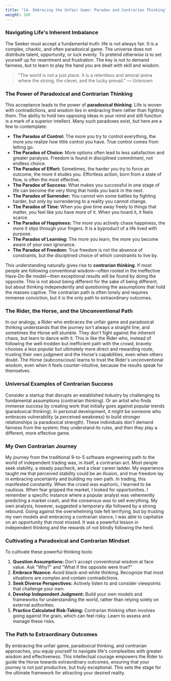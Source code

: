 ```yaml
---
title: "14. Embracing the Unfair Game: Paradox and Contrarian Thinking"
weight: 160
---
```


### Navigating Life's Inherent Imbalance

The Seeker must accept a fundamental truth: life is not always fair. It is a complex, chaotic, and often paradoxical game. The universe does not distribute talent, opportunity, or luck evenly. To pretend otherwise is to set yourself up for resentment and frustration. The key is not to demand fairness, but to learn to play the hand you are dealt with skill and wisdom.

> "The world is not a just place. It is a relentless and amoral arena where the strong, the clever, and the lucky prevail."
> — Unknown

### The Power of Paradoxical and Contrarian Thinking

This acceptance leads to the power of **paradoxical thinking**. Life is woven with contradictions, and wisdom lies in embracing them rather than fighting them. The ability to hold two opposing ideas in your mind and still function is a mark of a superior intellect. Many such paradoxes exist, but here are a few to contemplate:

-   **The Paradox of Control:** The more you try to control everything, the more you realize how little control you have. True control comes from letting go.
-   **The Paradox of Choice:** More options often lead to less satisfaction and greater paralysis. Freedom is found in disciplined commitment, not endless choice.
-   **The Paradox of Effort:** Sometimes, the harder you try to force an outcome, the more it eludes you. Effortless action, born from a state of flow, is often the most effective.
-   **The Paradox of Success:** What makes you successful in one stage of life can become the very thing that holds you back in the next.
-   **The Paradox of Surrender:** You cannot win some battles by fighting harder, but only by surrendering to a reality you cannot change.
-   **The Paradox of Time:** When you give time away freely to things that matter, you feel like you have more of it. When you hoard it, it feels scarce.
-   **The Paradox of Happiness:** The more you actively chase happiness, the more it slips through your fingers. It is a byproduct of a life lived with purpose.
-   **The Paradox of Learning:** The more you learn, the more you become aware of your own ignorance.
-   **The Paradox of Freedom:** True freedom is not the absence of constraints, but the disciplined choice of which constraints to live by.

This understanding naturally gives rise to **contrarian thinking**. If most people are following conventional wisdom—often rooted in the ineffective Have-Do-Be model—then exceptional results will be found by doing the opposite. This is not about being different for the sake of being different, but about thinking independently and questioning the assumptions that hold the masses captive. The contrarian path is often lonely and requires immense conviction, but it is the only path to extraordinary outcomes.

### The Rider, the Horse, and the Unconventional Path

In our analogy, a Rider who embraces the unfair game and paradoxical thinking understands that the journey isn't always a straight line, and sometimes the Horse will stumble. They don't fight against the inherent chaos, but learn to dance with it. This is like the Rider who, instead of following the well-trodden but inefficient path with the crowd, bravely chooses a less popular but ultimately more direct and rewarding route, trusting their own judgment and the Horse's capabilities, even when others doubt. The Horse (subconscious) learns to trust the Rider's unconventional wisdom, even when it feels counter-intuitive, because the results speak for themselves.

### Universal Examples of Contrarian Success

Consider a startup that disrupts an established industry by challenging its fundamental assumptions (contrarian thinking). Or an artist who finds immense success by creating work that initially goes against popular trends (paradoxical thinking). In personal development, it might be someone who embraces vulnerability (a perceived weakness) to build stronger relationships (a paradoxical strength). These individuals don't demand fairness from the system; they understand its rules, and then they play a different, more effective game.

### My Own Contrarian Journey

My journey from the traditional 9-to-5 software engineering path to the world of independent trading was, in itself, a contrarian act. Most people seek stability, a steady paycheck, and a clear career ladder. My experience taught me that perceived stability could be an illusion, and true freedom lay in embracing uncertainty and building my own path. In trading, this manifested constantly. When the crowd was euphoric, I learned to be cautious. When fear gripped the market, I looked for opportunities. I remember a specific instance where a popular analyst was vehemently predicting a market crash, and the consensus was to sell everything. My own analysis, however, suggested a temporary dip followed by a strong rebound. Going against the overwhelming tide felt terrifying, but by trusting my own models and embracing a contrarian stance, I was able to capitalize on an opportunity that most missed. It was a powerful lesson in independent thinking and the rewards of not blindly following the herd.

### Cultivating a Paradoxical and Contrarian Mindset

To cultivate these powerful thinking tools:

1.  **Question Assumptions:** Don't accept conventional wisdom at face value. Ask "Why?" and "What if the opposite were true?"
2.  **Embrace Nuance:** Avoid black-and-white thinking. Recognize that most situations are complex and contain contradictions.
3.  **Seek Diverse Perspectives:** Actively listen to and consider viewpoints that challenge your own.
4.  **Develop Independent Judgment:** Build your own models and frameworks for understanding the world, rather than relying solely on external authorities.
5.  **Practice Calculated Risk-Taking:** Contrarian thinking often involves going against the grain, which can feel risky. Learn to assess and manage these risks.

### The Path to Extraordinary Outcomes

By embracing the unfair game, paradoxical thinking, and contrarian approaches, you equip yourself to navigate life's complexities with greater wisdom and effectiveness. This intellectual courage empowers the Rider to guide the Horse towards extraordinary outcomes, ensuring that your journey is not just productive, but truly exceptional. This sets the stage for the ultimate framework for attracting your desired reality.
